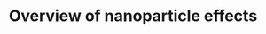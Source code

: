 ---
annotations:
- type: Pathway Ontology
  value: nanomaterial response pathway
authors:
- Fehrhart
- Mkutmon
- Lindarieswijk
- Egonw
- MaintBot
- Eweitz
communities:
- AOP
description: 'This pathway is giving a summary of currently known nanoparticle effects
  on cells and organisms. Although there is currently no nanoparticle-specific effect
  known, there is a cascade of effects triggered if cells or organisms are exposed
  to nanoparticles: The most abundantly observed event is oxidative stress which causes
  DNA damage, protein and lipid oxidation, and cell death. The mere overload of nanoparticles
  in the vesicular system leads to cytoskeleton and cell adhesion problems and interfere
  with the cell''s autophagic system. Some specific nanoparticles are reported to
  interfere with the cell membrane, others stimulate the blood coagulation system.
  The release of metal ions from specific nanoparticles challenges the metal disposal
  system of the cell.'
last-edited: 2022-02-26
organisms:
- Homo sapiens
redirect_from:
- /index.php/Pathway:WP3287
- /instance/WP3287
schema-jsonld:
- '@context': https://schema.org/
  '@id': https://wikipathways.github.io/pathways/WP3287.html
  '@type': Dataset
  creator:
    '@type': Organization
    name: WikiPathways
  description: 'This pathway is giving a summary of currently known nanoparticle effects
    on cells and organisms. Although there is currently no nanoparticle-specific effect
    known, there is a cascade of effects triggered if cells or organisms are exposed
    to nanoparticles: The most abundantly observed event is oxidative stress which
    causes DNA damage, protein and lipid oxidation, and cell death. The mere overload
    of nanoparticles in the vesicular system leads to cytoskeleton and cell adhesion
    problems and interfere with the cell''s autophagic system. Some specific nanoparticles
    are reported to interfere with the cell membrane, others stimulate the blood coagulation
    system. The release of metal ions from specific nanoparticles challenges the metal
    disposal system of the cell.'
  keywords:
  - Blood coagulation
  - AKT
  - IL-6
  - Immune system
  - collagen IV
  - laminin
  - P-cadherin
  - COX1 (PTGS1)
  - Angiogenesis
  - Cell cycle
  - Cell adhesion
  - up or down regulation
  - Il-8
  - NF-kB
  - Prostaglandin pathway
  - Differentiation
  - TNF
  - PI3K
  - FAK (PTK2)
  - Nanoparticle
  - Apoptosis
  - Il-6 signaling
  - Autophagic cell death
  - C-reactive protein
  - Inflammation
  - 'Glutathione '
  - Necrosis
  - 'Prostaglandin '
  - Actin
  - TNF-a Signaling
  - Metallothionein
  - Oxidative stress
  - Bcl-2
  - cyclin D3
  - fibronectin
  - Cytoskeleton
  - DNA damage response
  - COX2 (PTGS2)
  - ferritin
  - Necroptosis
  - HMOX1
  - Bax
  - Integrin
  license: CC0
  name: Overview of nanoparticle effects
seo: CreativeWork
title: Overview of nanoparticle effects
wpid: WP3287
---